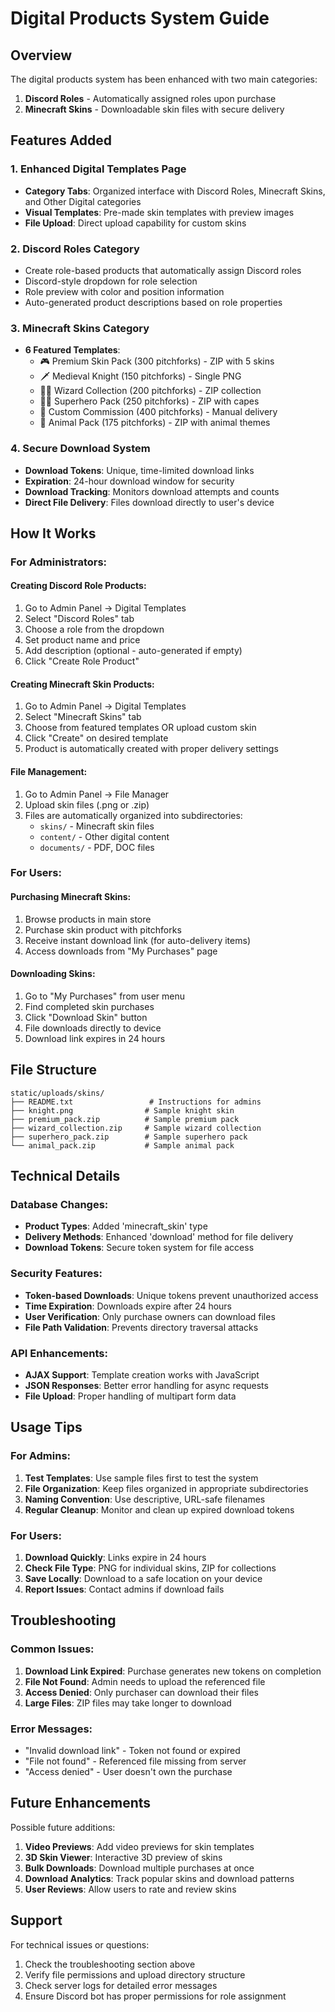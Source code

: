 # Digital Products System Guide

## Overview
The digital products system has been enhanced with two main categories:
1. **Discord Roles** - Automatically assigned roles upon purchase
2. **Minecraft Skins** - Downloadable skin files with secure delivery

## Features Added

### 1. Enhanced Digital Templates Page
- **Category Tabs**: Organized interface with Discord Roles, Minecraft Skins, and Other Digital categories
- **Visual Templates**: Pre-made skin templates with preview images
- **File Upload**: Direct upload capability for custom skins

### 2. Discord Roles Category
- Create role-based products that automatically assign Discord roles
- Discord-style dropdown for role selection
- Role preview with color and position information
- Auto-generated product descriptions based on role properties

### 3. Minecraft Skins Category
- **6 Featured Templates**:
  - 🎮 Premium Skin Pack (300 pitchforks) - ZIP with 5 skins
  - 🗡️ Medieval Knight (150 pitchforks) - Single PNG
  - 🧙‍♂️ Wizard Collection (200 pitchforks) - ZIP collection
  - 🦸‍♀️ Superhero Pack (250 pitchforks) - ZIP with capes
  - 🎨 Custom Commission (400 pitchforks) - Manual delivery
  - 🐺 Animal Pack (175 pitchforks) - ZIP with animal themes

### 4. Secure Download System
- **Download Tokens**: Unique, time-limited download links
- **Expiration**: 24-hour download window for security
- **Download Tracking**: Monitors download attempts and counts
- **Direct File Delivery**: Files download directly to user's device

## How It Works

### For Administrators:

#### Creating Discord Role Products:
1. Go to Admin Panel → Digital Templates
2. Select "Discord Roles" tab
3. Choose a role from the dropdown
4. Set product name and price
5. Add description (optional - auto-generated if empty)
6. Click "Create Role Product"

#### Creating Minecraft Skin Products:
1. Go to Admin Panel → Digital Templates
2. Select "Minecraft Skins" tab
3. Choose from featured templates OR upload custom skin
4. Click "Create" on desired template
5. Product is automatically created with proper delivery settings

#### File Management:
1. Go to Admin Panel → File Manager
2. Upload skin files (.png or .zip)
3. Files are automatically organized into subdirectories:
   - `skins/` - Minecraft skin files
   - `content/` - Other digital content
   - `documents/` - PDF, DOC files

### For Users:

#### Purchasing Minecraft Skins:
1. Browse products in main store
2. Purchase skin product with pitchforks
3. Receive instant download link (for auto-delivery items)
4. Access downloads from "My Purchases" page

#### Downloading Skins:
1. Go to "My Purchases" from user menu
2. Find completed skin purchases
3. Click "Download Skin" button
4. File downloads directly to device
5. Download link expires in 24 hours

## File Structure

```
static/uploads/skins/
├── README.txt                 # Instructions for admins
├── knight.png                # Sample knight skin
├── premium_pack.zip          # Sample premium pack
├── wizard_collection.zip     # Sample wizard collection
├── superhero_pack.zip        # Sample superhero pack
└── animal_pack.zip           # Sample animal pack
```

## Technical Details

### Database Changes:
- **Product Types**: Added 'minecraft_skin' type
- **Delivery Methods**: Enhanced 'download' method for file delivery
- **Download Tokens**: Secure token system for file access

### Security Features:
- **Token-based Downloads**: Unique tokens prevent unauthorized access
- **Time Expiration**: Downloads expire after 24 hours
- **User Verification**: Only purchase owners can download files
- **File Path Validation**: Prevents directory traversal attacks

### API Enhancements:
- **AJAX Support**: Template creation works with JavaScript
- **JSON Responses**: Better error handling for async requests
- **File Upload**: Proper handling of multipart form data

## Usage Tips

### For Admins:
1. **Test Templates**: Use sample files first to test the system
2. **File Organization**: Keep files organized in appropriate subdirectories
3. **Naming Convention**: Use descriptive, URL-safe filenames
4. **Regular Cleanup**: Monitor and clean up expired download tokens

### For Users:
1. **Download Quickly**: Links expire in 24 hours
2. **Check File Type**: PNG for individual skins, ZIP for collections
3. **Save Locally**: Download to a safe location on your device
4. **Report Issues**: Contact admins if download fails

## Troubleshooting

### Common Issues:
1. **Download Link Expired**: Purchase generates new tokens on completion
2. **File Not Found**: Admin needs to upload the referenced file
3. **Access Denied**: Only purchaser can download their files
4. **Large Files**: ZIP files may take longer to download

### Error Messages:
- "Invalid download link" - Token not found or expired
- "File not found" - Referenced file missing from server
- "Access denied" - User doesn't own the purchase

## Future Enhancements

Possible future additions:
1. **Video Previews**: Add video previews for skin templates
2. **3D Skin Viewer**: Interactive 3D preview of skins
3. **Bulk Downloads**: Download multiple purchases at once
4. **Download Analytics**: Track popular skins and download patterns
5. **User Reviews**: Allow users to rate and review skins

## Support

For technical issues or questions:
1. Check the troubleshooting section above
2. Verify file permissions and upload directory structure
3. Check server logs for detailed error messages
4. Ensure Discord bot has proper permissions for role assignment 